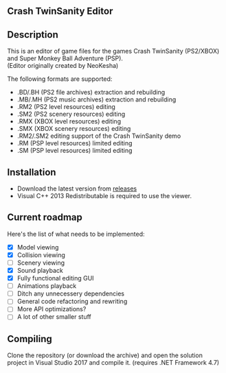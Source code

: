 ## Crash TwinSanity Editor

## Description
This is an editor of game files for the games Crash TwinSanity (PS2/XBOX) and Super Monkey Ball Adventure (PSP).  
(Editor originally created by NeoKesha)  
  
The following formats are supported:  
- .BD/.BH (PS2 file archives) extraction and rebuilding  
- .MB/.MH (PS2 music archives) extraction and rebuilding  
- .RM2 (PS2 level resources) editing  
- .SM2 (PS2 scenery resources) editing  
- .RMX (XBOX level resources) editing  
- .SMX (XBOX scenery resources) editing  
- .RM2/.SM2 editing support of the Crash TwinSanity demo  
- .RM (PSP level resources) limited editing  
- .SM (PSP level resources) limited editing  
  
## Installation
- Download the latest version from [releases](https://github.com/Smartkin/twinsanity-editor/releases)
- Visual C++ 2013 Redistributable is required to use the viewer.

## Current roadmap
Here's the list of what needs to be implemented:
- [x] Model viewing
- [x] Collision viewing
- [ ] Scenery viewing
- [x] Sound playback
- [x] Fully functional editing GUI
- [ ] Animations playback
- [ ] Ditch any unnecessery dependencies
- [ ] General code refactoring and rewriting
- [ ] More API optimizations?
- [ ] A lot of other smaller stuff

## Compiling
Clone the repository (or download the archive) and open the solution project in Visual Studio 2017 and compile it. (requires .NET Framework 4.7)
